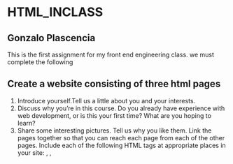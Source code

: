 # HTML_INCLASS
## Gonzalo Plascencia
This is the first assignment for my front end engineering class.
we must complete the following
## Create a website consisting of three html pages
1. Introduce yourself.Tell us a little about you and your interests.
2. Discuss why you’re in this course. Do you already have experience with web development, or is this your first time? What are you hoping to learn?
3. Share some interesting pictures. Tell us why you like them.
Link the pages together so that you can reach each page from each of the other pages.
Include each of the following HTML tags at appropriate places in your site: <head>, <body>, <title>, <p>, <main>, <nav>, <section>, <ul>, <ol>, <a>, <img>, and at least one of <header> or <footer>.
- Do not limit yourself to the tags listed above; you are free to use additional tags as appropriate.
- CSS styling is not required.
- Do not “hotlink” the images from someone else’s site; include them in your web site’s repository.
- Do not use images that you do not own, have not obtained permission to use, or were not published with a license that allows you to use them. (Hint: search the web for “free stock photos.”)
- These pages will be published to the public web. If you have privacy concerns, feel free to fabricate the identifying information on page (1).
Test your site in at least two different browsers to see if there are any differences in the way your HTML is rendered.
☐  Use a GitHub client (not dragging-and dropping into your web browser) to publish your site to GitHub Pages. Write the URL of the published site below (Hint: the URL should include .github.io):
- If you already have a GitHub account and a User site published to GitHub Pages, you may use a GitHub Project Page (see https://help.github.com/en/articles/user-organization-and-project-pages) or create a new GitHub account for use in this course.
☐  Validate your pages using the W3C Markup Validation Service at https://validator.w3.org/ and fix all errors and warnings. Re-publish your site if necessary.
